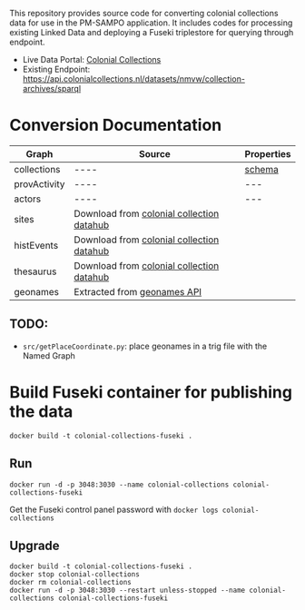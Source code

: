 This repository provides source code for converting colonial collections data for use in the PM-SAMPO application. It includes codes for processing existing Linked Data and deploying a Fuseki triplestore for querying through endpoint.

- Live Data Portal: [Colonial Collections](https://data.colonialcollections.nl/)
- Existing Endpoint: https://api.colonialcollections.nl/datasets/nmvw/collection-archives/sparql


# Conversion Documentation

|Graph | Source| Properties
|----- | ----| ---|
|collections| ----| [schema](../schema/collections.md)|
|provActivity| ----| ---|
|actors| ----| ---|
|sites| Download from [colonial collection datahub](https://data.colonialcollections.nl/nmvw/collection-archives)| |
|histEvents| Download from [colonial collection datahub](https://data.colonialcollections.nl/nmvw/collection-archives)| |
|thesaurus| Download from [colonial collection datahub](https://data.colonialcollections.nl/nmvw/collection-archives)| |
|geonames| Extracted from [geonames API](http://secure.geonames.org)| |


## TODO:
- `src/getPlaceCoordinate.py`: place geonames in a trig file with the Named Graph



# Build Fuseki container for publishing the data

`docker build -t colonial-collections-fuseki .`

## Run

`docker run -d -p 3048:3030 --name colonial-collections colonial-collections-fuseki`

Get the Fuseki control panel password with `docker logs colonial-collections`

## Upgrade

```
docker build -t colonial-collections-fuseki .
docker stop colonial-collections
docker rm colonial-collections
docker run -d -p 3048:3030 --restart unless-stopped --name colonial-collections colonial-collections-fuseki
```

